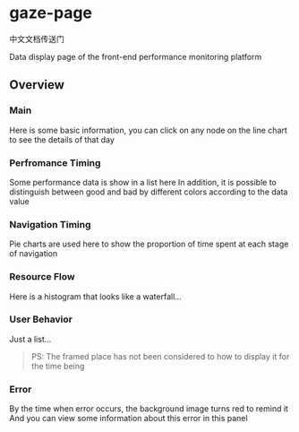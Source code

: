 # gaze-page

中文文档传送门

Data display page of the front-end performance monitoring platform

## Overview

### Main

Here is some basic information, you can click on any node on the line chart to see the details of that day

### Perfromance Timing

Some performance data is show in a list here
In addition, it is possible to distinguish between good and bad by different colors according to the data value

### Navigation Timing

Pie charts are used here to show the proportion of time spent at each stage of navigation

### Resource Flow

Here is a histogram that looks like a waterfall...

### User Behavior

Just a list...

> PS: The framed place has not been considered to how to display it for the time being

### Error

By the time when error occurs, the background image turns red to remind it
And you can view some information about this error in this panel
